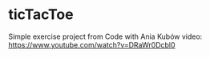 # ticTacToe

Simple exercise project from Code with Ania Kubów video: https://www.youtube.com/watch?v=DRaWr0Dcbl0
